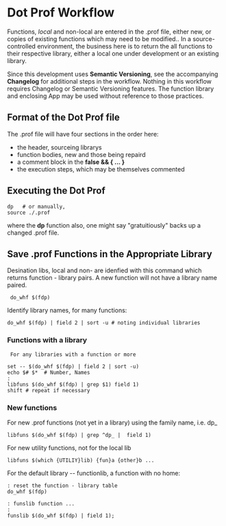 
Dot Prof Workflow
=================

Functions, *local* and non-local are entered in the .prof file, either
new, or copies of existing functions which may need to be modified..
In a source-controlled environment, the business here is to return
the all functions to their respective library, either a local one
under development or an existing library. 

Since this development uses **Semantic Versioning**, see the
accompanying **Changelog** for additional steps in the
workflow. Nothing in this workflow requires Changelog or Semantic
Versioning features. The function library and enclosing App may be
used without reference to those practices.

Format of the Dot Prof file
---------------------------

The .prof file will have four sections in the order here:

- the header, sourceing librarys
- function bodies, new and those being repaird
- a comment block in the **false && { ... }** 
- the execution steps, which may be themselves commented 

Executing the Dot Prof
----------------------

	dp   # or manually,
	source ./.prof
	
where the **dp** function also, one might say "gratuitiously" backs up a
changed .prof file.

Save .prof Functions in the Appropriate Library
-----------------------------------------------

Desination libs, local and non- are idenfied with this command which returns
function - library pairs.  A new function will not have a library name paired.

     do_whf $(fdp)
	
Identify library names, for many functions:

    do_whf $(fdp) | field 2 | sort -u # noting individual libraries

### Functions with a library

	 For any libraries with a function or more

    set -- $(do_whf $(fdp) | field 2 | sort -u)
	echo $# $*  # Number, Names
	: 
	libfuns $(do_whf $(fdp) | grep $1) field 1)
	shift # repeat if necessary

###	New functions

For new .prof functions (not yet in a library) using the family name, i.e. dp_

	libfuns $(do_whf $(fdp) | grep ^dp_ |  field 1)
	
For new utility functions, not for the local lib

    libfuns $(which {UTILIY}lib) {fun}a {other}b ...
	
For the default library -- functionlib, a function with no home:

    : reset the function - library table
    do_whf $(fdp)

	: funslib function ...
	:
	funslib $(do_whf $(fdp) | field 1);	
	
### 	



	
